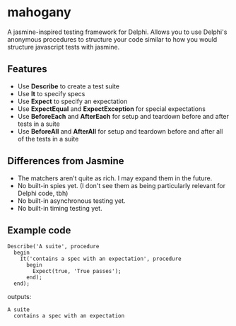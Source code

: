 # mahogany
A jasmine-inspired testing framework for Delphi.  Allows you to use Delphi's anonymous procedures to structure your code similar to how you would structure javascript tests with jasmine.

## Features

* Use **Describe** to create a test suite
* Use **It** to specify specs
* Use **Expect** to specify an expectation
* Use **ExpectEqual** and **ExpectException** for special expectations
* Use **BeforeEach** and **AfterEach** for setup and teardown before and after tests in a suite
* Use **BeforeAll** and **AfterAll** for setup and teardown before and after all of the tests in a suite

## Differences from Jasmine

* The matchers aren't quite as rich.  I may expand them in the future.
* No built-in spies yet.  (I don't see them as being particularly relevant for Delphi code, tbh)
* No built-in asynchronous testing yet.
* No built-in timing testing yet.

## Example code

```delphi
Describe('A suite', procedure
  begin
    It('contains a spec with an expectation', procedure
      begin
        Expect(true, 'True passes');
      end);
  end);
```

outputs:

```
A suite
  contains a spec with an expectation
```
